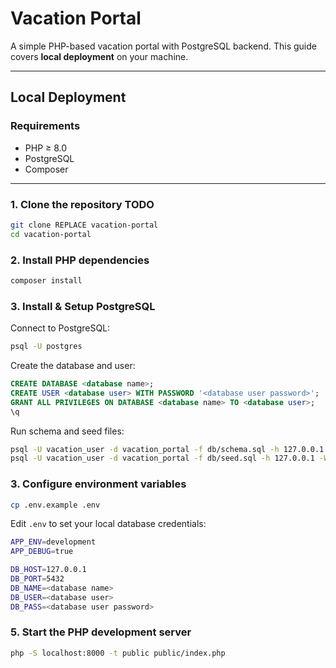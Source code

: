 # Vacation Portal

A simple PHP-based vacation portal with PostgreSQL backend. This guide covers **local deployment** on your machine.

---

## **Local Deployment**

### **Requirements**

- PHP ≥ 8.0
- PostgreSQL
- Composer

---

### **1. Clone the repository TODO**

```bash
git clone REPLACE vacation-portal
cd vacation-portal
```

### **2. Install PHP dependencies**

```bash
composer install
```

### **3. Install & Setup PostgreSQL**
Connect to PostgreSQL:
```bash
psql -U postgres
```
Create the database and user:
```sql
CREATE DATABASE <database name>;
CREATE USER <database user> WITH PASSWORD '<database user password>';
GRANT ALL PRIVILEGES ON DATABASE <database name> TO <database user>;
\q
```
Run schema and seed files:
```bash
psql -U vacation_user -d vacation_portal -f db/schema.sql -h 127.0.0.1 -W
psql -U vacation_user -d vacation_portal -f db/seed.sql -h 127.0.0.1 -W

```


### **3. Configure environment variables**
```bash
cp .env.example .env
```
Edit ```.env``` to set your local database credentials:
```bash
APP_ENV=development
APP_DEBUG=true

DB_HOST=127.0.0.1
DB_PORT=5432
DB_NAME=<database name>
DB_USER=<database user>
DB_PASS=<database user password>
```

### **5. Start the PHP development server**
```bash
php -S localhost:8000 -t public public/index.php
```


